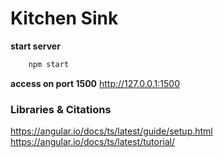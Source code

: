 # Kitchen Sink
**start server**
```javascript
    npm start
```
**access on port 1500**
http://127.0.0.1:1500

### Libraries & Citations
https://angular.io/docs/ts/latest/guide/setup.html
https://angular.io/docs/ts/latest/tutorial/

